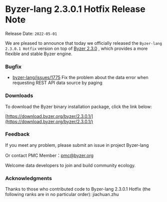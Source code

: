 # Byzer-lang 2.3.0.1 Hotfix Release Note

Release Date: `2022-05-01`

We are pleased to announce that today we officially released the `Byzer-lang 2.3.0.1 Hotfix` version on top of [Byzer 2.3.0](/byzer-lang/en-us/release-notes/2.3.0.md) , which provides a more flexible and stable Byzer engine.

### Bugfix

- [byzer-lang/issues/1775](https://github.com/byzer-org/byzer-lang/issues/1775) Fix the problem about the data error when requesting REST API data source by paging 


### Downloads

To download the Byzer binary installation package, click the link below:

[https://download.byzer.org/byzer/2.3.0.1/](https://download.byzer.org/byzer/2.3.0.1/)


### Feedback

If you meet any problem, please submit an issue in project Byzer-lang

Or contact PMC Member：[pmc@byzer.org](mailto:pmc.byzer.org)

Welcome data developers to join and build community ecology.

### Acknowledgments

Thanks to those who contributed code to Byzer-lang 2.3.0.1 Hotfix (the following ranks are in no particular order): jiachuan.zhu